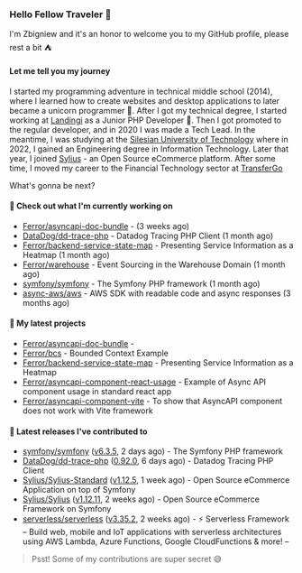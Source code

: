 ### Hello Fellow Traveler 👋

I'm Zbigniew and it's an honor to welcome you to my GitHub profile, please rest a bit ⛺️

#### Let me tell you my journey

I started my programming adventure in technical middle school (2014), where I learned how to create websites and desktop applications to later became a unicorn programmer 🦄. After I got my technical degree, I started working at [Landingi](https://github.com/landingi) as a Junior PHP Developer 🥇. Then I got promoted to the regular developer, and in 2020 I was made a Tech Lead. In the meantime, I was studying at the [Silesian University of Technology](https://www.polsl.pl/en/) where in 2022, I gained an Engineering degree in Information Technology. Later that year, I joined [Sylius](https://github.com/sylius) - an Open Source eCommerce platform. After some time, I moved my career to the Financial Technology sector at [TransferGo](https://github.com/transfergo)

What's gonna be next?

#### 👷 Check out what I'm currently working on

- [Ferror/asyncapi-doc-bundle](https://github.com/Ferror/asyncapi-doc-bundle) -  (3 weeks ago)
- [DataDog/dd-trace-php](https://github.com/DataDog/dd-trace-php) - Datadog Tracing PHP Client (1 month ago)
- [Ferror/backend-service-state-map](https://github.com/Ferror/backend-service-state-map) - Presenting Service Information as a Heatmap (1 month ago)
- [Ferror/warehouse](https://github.com/Ferror/warehouse) - Event Sourcing in the Warehouse Domain (1 month ago)
- [symfony/symfony](https://github.com/symfony/symfony) - The Symfony PHP framework (1 month ago)
- [async-aws/aws](https://github.com/async-aws/aws) - AWS SDK with readable code and async responses (3 months ago)

#### 🌱 My latest projects

- [Ferror/asyncapi-doc-bundle](https://github.com/Ferror/asyncapi-doc-bundle) - 
- [Ferror/bcs](https://github.com/Ferror/bcs) - Bounded Context Example
- [Ferror/backend-service-state-map](https://github.com/Ferror/backend-service-state-map) - Presenting Service Information as a Heatmap
- [Ferror/asyncapi-component-react-usage](https://github.com/Ferror/asyncapi-component-react-usage) - Example of Async API component usage in standard react app
- [Ferror/asyncapi-component-vite](https://github.com/Ferror/asyncapi-component-vite) - To show that AsyncAPI component does not work with Vite framework

#### 🔭 Latest releases I've contributed to

- [symfony/symfony](https://github.com/symfony/symfony) ([v6.3.5](https://github.com/symfony/symfony/releases/tag/v6.3.5), 2 days ago) - The Symfony PHP framework
- [DataDog/dd-trace-php](https://github.com/DataDog/dd-trace-php) ([0.92.0](https://github.com/DataDog/dd-trace-php/releases/tag/0.92.0), 6 days ago) - Datadog Tracing PHP Client
- [Sylius/Sylius-Standard](https://github.com/Sylius/Sylius-Standard) ([v1.12.5](https://github.com/Sylius/Sylius-Standard/releases/tag/v1.12.5), 1 week ago) - Open Source eCommerce Application on top of Symfony
- [Sylius/Sylius](https://github.com/Sylius/Sylius) ([v1.12.11](https://github.com/Sylius/Sylius/releases/tag/v1.12.11), 2 weeks ago) - Open Source eCommerce Framework on Symfony
- [serverless/serverless](https://github.com/serverless/serverless) ([v3.35.2](https://github.com/serverless/serverless/releases/tag/v3.35.2), 2 weeks ago) - ⚡ Serverless Framework – Build web, mobile and IoT applications with serverless architectures using AWS Lambda, Azure Functions, Google CloudFunctions &amp; more! – 

>
> Psst! Some of my contributions are super secret 😅
>
